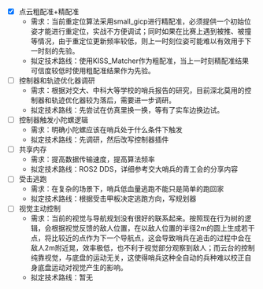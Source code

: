 - [X] 点云粗配准+精配准
    - 需求：当前重定位算法采用small_gicp进行精配准，必须提供一个初始位姿才能进行重定位，实战不方便调试；同时如果在比赛上遇到被推、被撞等情况，由于重定位更新频率较低，则上一时刻位姿可能难以有效用于下一时刻的先验。
    - 拟定技术路线：使用KISS_Matcher作为粗配准，当上一时刻精配准结果可信度较低时使用粗配准结果作为先验。
- [ ] 控制器和轨迹优化器调研
    - 需求：根据对交大、中科大等学校的哨兵报告的研究，目前深北莫用的控制器和轨迹优化器较为落后，需要进一步调研。
    - 拟定技术路线：先尝试在仿真里换一换，等有了实车边换边试。
- [ ] 控制器触发小陀螺逻辑
    - 需求：明确小陀螺应该在哨兵处于什么条件下触发
    - 拟定技术路线：先调研，然后改写控制器插件
- [ ] 共享内存
    - 需求：提高数据传输速度，提高算法频率
    - 拟定技术路线：ROS2 DDS，详细参考交大哨兵的青工会的分享内容
- [ ] 受击逃跑
    - 需求：在复杂的场景下，哨兵低血量逃跑不能只是简单的跑回家
    - 拟定技术路线：根据受击甲板决定逃跑方向，写规划器
- [ ] 视觉主动控制
    - 需求：当前的视觉与导航规划没有很好的联系起来。按照现在行为树的逻辑，会根据视觉反馈的敌人位置，在以敌人位置的半径2m的圆上生成若干点，将比较近的点作为下一个导航点，这会导致哨兵在追击的过程中会在敌人2m附近晃，效率极低，也不利于视觉部分观察到敌人；而云台的控制纯靠视觉，与底盘的运动无关，这使得哨兵这种全自动的兵种难以校正自身底盘运动对视觉产生的影响。
    - 拟定技术路线：暂无

